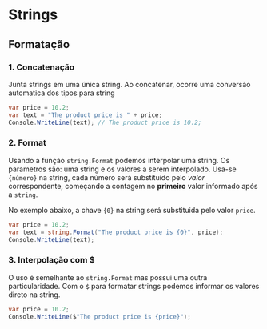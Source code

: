 # Strings

## Formatação

### 1. Concatenação
Junta strings em uma única string.
Ao concatenar, ocorre uma conversão automatica dos tipos para string
```c#
var price = 10.2;
var text = "The product price is " + price;
Console.WriteLine(text); // The product price is 10.2;
```

### 2. Format
Usando a função `string.Format` podemos interpolar uma string.
Os parametros são: uma string e os valores a serem interpolado.
Usa-se `{número}` na string, cada número será substituido pelo *valor* correspondente,
começando a contagem no **primeiro** valor informado após a `string`.

No exemplo abaixo, a chave `{0}` na string será substituida pelo valor `price`.
```c#
var price = 10.2;
var text = string.Format("The product price is {0}", price);
Console.WriteLine(text);
```

### 3. Interpolação com $

O uso é semelhante ao `string.Format` mas possui uma outra particularidade.
Com o `$` para formatar strings podemos informar os valores direto na string.
```c#
var price = 10.2;
Console.WriteLine($"The product price is {price}");
```
